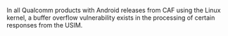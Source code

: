 In all Qualcomm products with Android releases from CAF using the Linux kernel, a buffer overflow vulnerability exists in the processing of certain responses from the USIM.